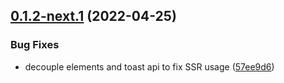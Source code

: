 ## [0.1.2-next.1](https://github.com/fabric-ds/elements/compare/v0.1.1...v0.1.2-next.1) (2022-04-25)


### Bug Fixes

* decouple elements and toast api to fix SSR usage ([57ee9d6](https://github.com/fabric-ds/elements/commit/57ee9d67122eb8ad693d901f10fa5a951f32b5c1))

